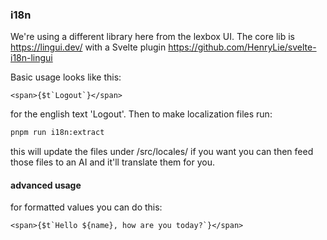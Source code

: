

### i18n 

We're using a different library here from the lexbox UI. The core lib is https://lingui.dev/
with a Svelte plugin https://github.com/HenryLie/svelte-i18n-lingui

Basic usage looks like this:
```sveltehtml
<span>{$t`Logout`}</span>
```
for the english text 'Logout'. Then to make localization files run:
```bash
pnpm run i18n:extract
```
this will update the files under /src/locales/
if you want you can then feed those files to an AI and it'll translate them for you.

#### advanced usage

for formatted values you can do this:
```sveltehtml
<span>{$t`Hello ${name}, how are you today?`}</span>
```
